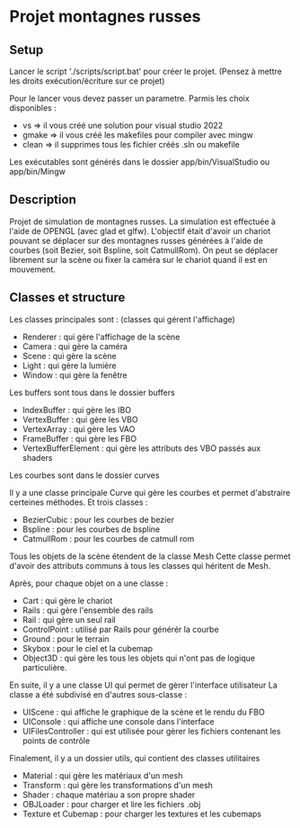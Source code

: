 # Projet montagnes russes

## Setup

Lancer le script './scripts/script.bat' pour créer le projet.
(Pensez à mettre les droits exécution/écriture sur ce projet)

Pour le lancer vous devez passer un parametre.
Parmis les choix disponibles :

- vs => il vous créé une solution pour visual studio 2022
- gmake => il vous créé les makefiles pour compiler avec mingw
- clean => il supprimes tous les fichier créés .sln ou makefile

Les exécutables sont générés dans le dossier app/bin/VisualStudio ou app/bin/Mingw

## Description

Projet de simulation de montagnes russes.
La simulation est effectuée à l'aide de OPENGL (avec glad et glfw).
L'objectif était d'avoir un chariot pouvant se déplacer sur des montagnes russes générées à l'aide de courbes (soit Bezier, soit Bspline, soit CatmullRom).
On peut se déplacer librement sur la scène ou fixer la caméra sur le chariot quand il est en mouvement.

## Classes et structure

Les classes principales sont : (classes qui gérent l'affichage)

- Renderer : qui gère l'affichage de la scène
- Camera : qui gère la caméra
- Scene : qui gère la scène
- Light : qui gère la lumière
- Window : qui gère la fenêtre

Les buffers sont tous dans le dossier buffers

- IndexBuffer : qui gère les IBO
- VertexBuffer : qui gère les VBO
- VertexArray : qui gère les VAO
- FrameBuffer : qui gère les FBO
- VertexBufferElement : qui gère les attributs des VBO passés aux shaders

Les courbes sont dans le dossier curves

Il y a une classe principale Curve qui gère les courbes et permet d'abstraire certeines méthodes.
Et trois classes :

- BezierCubic : pour les courbes de bezier
- Bspline : pour les courbes de bspline
- CatmullRom : pour les courbes de catmull rom

Tous les objets de la scène étendent de la classe Mesh
Cette classe permet d'avoir des attributs communs à tous les classes qui héritent de Mesh.

Après, pour chaque objet on a une classe :

- Cart : qui gère le chariot
- Rails : qui gère l'ensemble des rails
- Rail : qui gère un seul rail
- ControlPoint : utilisé par Rails pour générér la courbe
- Ground : pour le terrain
- Skybox : pour le ciel et la cubemap
- Object3D : qui gère les tous les objets qui n'ont pas de logique particulière.

En suite, il y a une classe UI qui permet de gèrer l'interface utilisateur
La classe a été subdivisé en d'autres sous-classe :

- UIScene : qui affiche le graphique de la scène et le rendu du FBO
- UIConsole : qui affiche une console dans l'interface
- UIFilesController : qui est utilisée pour gèrer les fichiers contenant les points de contrôle

Finalement, il y a un dossier utils, qui contient des classes utilitaires

- Material : qui gère les matériaux d'un mesh
- Transform : qui gère les transformations d'un mesh
- Shader : chaque matériau a son propre shader
- OBJLoader : pour charger et lire les fichiers .obj
- Texture et Cubemap : pour charger les textures et les cubemaps
